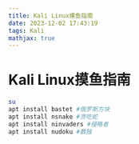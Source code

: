 ```yaml
---
title: Kali Linux摸鱼指南
date: 2023-12-02 17:43:19
tags: Kali
mathjax: true
---
```


# Kali Linux摸鱼指南

```bash
su
apt install bastet #俄罗斯方块
apt install nsnake #贪吃蛇
apt install ninvaders #侵略者
apt install nudoku #数独
```

